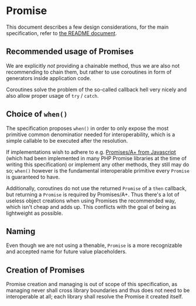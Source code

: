 # Promise

This document describes a few design considerations, for the main specification, refer to [the README document](README.md).

## Recommended usage of Promises

We are explicitly _not_ providing a chainable method, thus we are also not recommending to chain them, but rather to use coroutines in form of generators inside application code.

Coroutines solve the problem of the so-called callback hell very nicely and also allow proper usage of `try` / `catch`.

## Choice of `when()`

The specification proposes `when()` in order to only expose the most primitive common denominatior needed for interoperability, which is a simple callable to be executed after the resolution.

If implementations wish to adhere to e.g. [Promises/A+ from Javascript](https://promisesaplus.com) (which had been implemented in many PHP Promise libraries at the time of writing this specification) or implement any other methods, they still may do so; `when()` however is the fundamental interoperable primitive every `Promise` is guaranteed to have.

Additionally, coroutines do not use the returned `Promise` of a `then` callback, but returning a `Promise` is required by Promises/A+. Thus there's a lot of useless object creations when using Promises the recommended way, which isn't cheap and adds up. This conflicts with the goal of being as lightweight as possible.

## Naming

Even though we are not using a thenable, `Promise` is a more recognizable and accepted name for future value placeholders.

## Creation of Promises

Promise creation and managing is out of scope of this specification, as managing never shall cross library boundaries and thus does not need to be interoperable at all; each library shall resolve the Promise it created itself.
